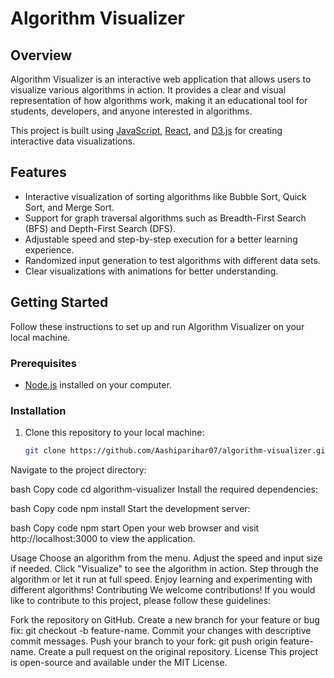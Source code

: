 # Algorithm Visualizer



## Overview

Algorithm Visualizer is an interactive web application that allows users to visualize various algorithms in action. It provides a clear and visual representation of how algorithms work, making it an educational tool for students, developers, and anyone interested in algorithms.

This project is built using [JavaScript](https://developer.mozilla.org/en-US/docs/Web/JavaScript), [React](https://reactjs.org/), and [D3.js](https://d3js.org/) for creating interactive data visualizations.


## Features

- Interactive visualization of sorting algorithms like Bubble Sort, Quick Sort, and Merge Sort.
- Support for graph traversal algorithms such as Breadth-First Search (BFS) and Depth-First Search (DFS).
- Adjustable speed and step-by-step execution for a better learning experience.
- Randomized input generation to test algorithms with different data sets.
- Clear visualizations with animations for better understanding.

## Getting Started

Follow these instructions to set up and run Algorithm Visualizer on your local machine.

### Prerequisites

- [Node.js](https://nodejs.org/) installed on your computer.

### Installation

1. Clone this repository to your local machine:

   ```bash
   git clone https://github.com/Aashiparihar07/algorithm-visualizer.git
Navigate to the project directory:

bash
Copy code
cd algorithm-visualizer
Install the required dependencies:

bash
Copy code
npm install
Start the development server:

bash
Copy code
npm start
Open your web browser and visit http://localhost:3000 to view the application.

Usage
Choose an algorithm from the menu.
Adjust the speed and input size if needed.
Click "Visualize" to see the algorithm in action.
Step through the algorithm or let it run at full speed.
Enjoy learning and experimenting with different algorithms!
Contributing
We welcome contributions! If you would like to contribute to this project, please follow these guidelines:

Fork the repository on GitHub.
Create a new branch for your feature or bug fix: git checkout -b feature-name.
Commit your changes with descriptive commit messages.
Push your branch to your fork: git push origin feature-name.
Create a pull request on the original repository.
License
This project is open-source and available under the MIT License.
